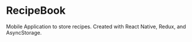 # RecipeBook
Mobile Application to store recipes. Created with React Native, Redux, and AsyncStorage.

